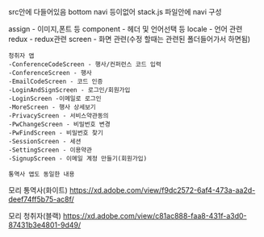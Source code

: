 src안에 다들어있음 bottom navi 등이없어 stack.js 파일안에 navi 구성

assign - 이미지,폰트 등 
component - 헤더 및 언어선택 등
locale - 언어 관련
redux - redux관련
screen - 화면 관련(수정 할때는 관련된 폴더들어가서 하면됨)

	청취자 앱
	-ConferenceCodeScreen - 행사/컨퍼런스 코드 입력
	-ConferenceScreen - 행사
	-EmailCodeScreen - 코드 인증
	-LoginAndSignScreen - 로그인/회원가입
	-LoginScreen -이메일로 로그인
	-MoreScreen - 행사 상세보기
	-PrivacyScreen - 서비스약관동의
	-PwChangeScreen - 비밀번호 변경
	-PwFindScreen - 비밀번호 찾기
	-SessionScreen - 세션
	-SettingScreen - 이용약관
	-SignupScreen - 이메일 계정 만들기(회원가입)

	통역사 앱도 동일한 내용
	
모리 통역사(화이트)
https://xd.adobe.com/view/f9dc2572-6af4-473a-aa2d-deef74ff5b75-ac8f/

모리 청취자(블랙)
https://xd.adobe.com/view/c81ac888-faa8-431f-a3d0-87431b3e4801-9d49/